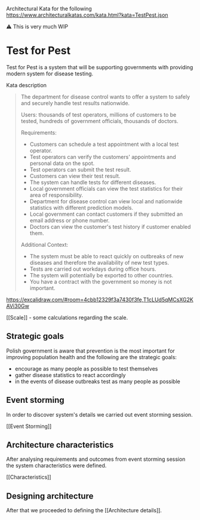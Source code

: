 Architectural Kata for the following
https://www.architecturalkatas.com/kata.html?kata=TestPest.json

⚠️ This is very much WIP

# Test for Pest

Test for Pest is a system that will be supporting governments with providing modern system for disease testing.

Kata description

> The department for disease control wants to offer a system to safely and securely handle test results nationwide.
> 
> Users: thousands of test operators, millions of customers to be tested, hundreds of government officials, thousands of doctors.
> 
> Requirements:
> 
> - Customers can schedule a test appointment with a local test operator.
> - Test operators can verify the customers' appointments and personal data on the spot.
> - Test operators can submit the test result.
> - Customers can view their test result.
> - The system can handle tests for different diseases.
> - Local government officials can view the test statistics for their area of responsibility.
> - Department for disease control can view local and nationwide statistics with different prediction models.
> - Local government can contact customers if they submitted an email address or phone number.
> - Doctors can view the customer's test history if customer enabled them.
> 
> Additional Context:
> - The system must be able to react quickly on outbreaks of new diseases and therefore the availability of new test types.
> - Tests are carried out workdays during office hours.
> - The system will potentially be exported to other countries.
> - You have a contract with the government so money is not important.

https://excalidraw.com/#room=4cbb12329f3a7430f3fe,T1cLUd5qMCsXG2KAVi30Gw

[[Scale]] - some calculations regarding the scale.

## Strategic goals

Polish government is aware that prevention is the most important for improving population health and the following are the strategic goals:
- encourage as many people as possible to test themselves
- gather disease statistics to react accordingly
- in the events of disease outbreaks test as many people as possible
## Event storming

In order to discover system's details we carried out event storming session.

[[Event Storming]]

## Architecture characteristics

After analysing requirements and outcomes from event storming session the system characteristics were defined.

[[Characteristics]]

## Designing architecture

After that we proceeded to defining the [[Architecture details]].













